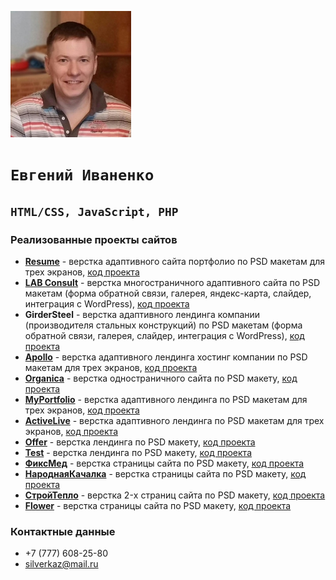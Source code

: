 ![Image alt](https://github.com/SilverKZ/Portfolio/raw/master/image/photo_min.jpg)
# `Евгений Иваненко`
## `HTML/CSS, JavaScript, PHP`
### Реализованные проекты сайтов
* [**Resume**](https://promositekz.000webhostapp.com/resume/) - верстка адаптивного сайта портфолио по PSD макетам для трех экранов, [код проекта](https://github.com/SilverKZ/Portfolio/tree/master/resume)
* [**LAB Consult**](https://promositekz.000webhostapp.com/lab/) - верстка многостраничного адаптивного сайта по PSD макетам (форма обратной связи, галерея, яндекс-карта, слайдер, интеграция с WordPress), [код проекта](https://github.com/SilverKZ/Portfolio/tree/master/lab)
* **GirderSteel** - верстка адаптивного лендинга компании (производителя стальных конструкций) по PSD макетам (форма обратной связи, галерея, слайдер, интеграция с WordPress), [код проекта](https://github.com/SilverKZ/Portfolio/tree/master/girder-steel)
* [**Apollo**](https://promositekz.000webhostapp.com/apollo/) - верстка адаптивного лендинга хостинг компании по PSD макетам для трех экранов, [код проекта](https://github.com/SilverKZ/Portfolio/tree/master/apollo)
* [**Organica**](https://promositekz.000webhostapp.com/organica/) - верстка одностраничного сайта по PSD макету, [код проекта](https://github.com/SilverKZ/Portfolio/tree/master/organica)
* [**MyPortfolio**](https://promositekz.000webhostapp.com/name/) - верстка адаптивного лендинга по PSD макетам для трех экранов, [код проекта](https://github.com/SilverKZ/Portfolio/tree/master/name)
* [**ActiveLive**](https://promositekz.000webhostapp.com/activelive/) - верстка адаптивного лендинга по PSD макетам для трех экранов, [код проекта](https://github.com/SilverKZ/Portfolio/tree/master/activelive)
* [**Offer**](https://promositekz.000webhostapp.com/offer/) - верстка лендинга по PSD макету, [код проекта](https://github.com/SilverKZ/Portfolio/tree/master/offer)
* [**Test**](https://promositekz.000webhostapp.com/test/) - верстка лендинга по PSD макету, [код проекта](https://github.com/SilverKZ/Portfolio/tree/master/test)
* [**ФиксМед**](https://promositekz.000webhostapp.com/med/) - верстка страницы сайта по PSD макету, [код проекта](https://github.com/SilverKZ/Portfolio/tree/master/med)
* [**НароднаяКачалка**](https://promositekz.000webhostapp.com/body/) - верстка страницы сайта по PSD макету, [код проекта](https://github.com/SilverKZ/Portfolio/tree/master/body)
* [**СтройТепло**](https://promositekz.000webhostapp.com/build/) - верстка 2-x страниц сайта по PSD макету, [код проекта](https://github.com/SilverKZ/Portfolio/tree/master/build)
* [**Flower**](https://promositekz.000webhostapp.com/flower/) - верстка страницы сайта по PSD макету, [код проекта](https://github.com/SilverKZ/Portfolio/tree/master/flower)

### Контактные данные
* +7 (777) 608-25-80
* silverkaz@mail.ru

